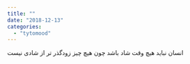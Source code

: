 ```yaml
---
title: ""
date: "2018-12-13"
categories: 
  - "tytomood"
---
```


انسان نباید هیچ وقت شاد باشد چون هیچ چیز زودگذر تر از شادی نیست
